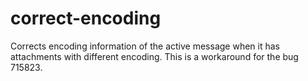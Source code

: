 correct-encoding
================

Corrects encoding information of the active message when it has attachments with different encoding. This is a workaround for the bug 715823.
